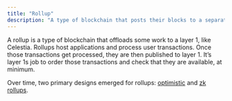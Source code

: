 ```yaml
---
title: "Rollup"
description: "A type of blockchain that posts their blocks to a separate chain to receive consensus and ensure data availability."
---
```


A rollup is a type of blockchain that offloads some work to a layer 1, like Celestia. Rollups host applications and process user transactions. Once those transactions get processed, they are then published to layer 1. It’s layer 1s job to order those transactions and check that they are available, at minimum.

Over time, two primary designs emerged for rollups: [optimistic](https://celestia.org/glossary/optimistic-rollup) and [zk rollups](https://celestia.org/glossary/zk-rollup).
